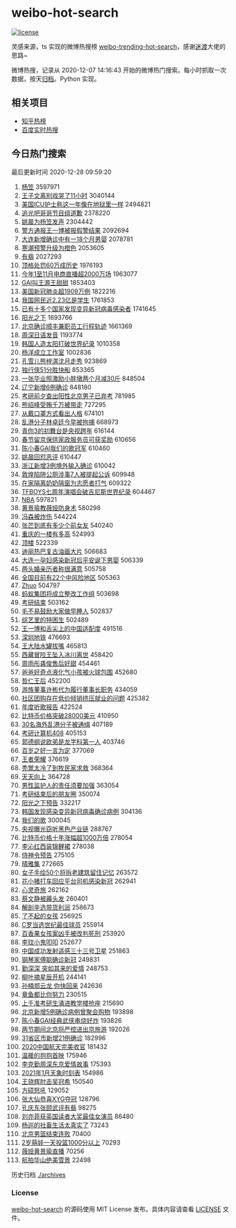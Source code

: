 # weibo-hot-search

[![license](https://img.shields.io/github/license/Arrackisarookie/weibo-hot-search)](https://github.com/Arrackisarookie/weibo-hot-search/blob/master/LICENSE)

灵感来源，ts 实现的微博热搜榜 [weibo-trending-hot-search](https://github.com/justjavac/weibo-trending-hot-search)，感谢[迷渡](https://github.com/justjavac)大佬的思路~

微博热搜，记录从 2020-12-07 14:16:43 开始的微博热门搜索。每小时抓取一次数据，按天[归档](./archives)。Python 实现。

## 相关项目
+ [知乎热榜](https://github.com/Arrackisarookie/zhihu-top-search)
+ [百度实时热搜](https://github.com/Arrackisarookie/baidu-hot-search)

## 今日热门搜索

<!-- Rank Begin -->

最后更新时间 2020-12-28 09:59:20

1. [杨笠](https://s.weibo.com/weibo?q=%E6%9D%A8%E7%AC%A0&Refer=top) 3597971
1. [王子文离别戏哭了11小时](https://s.weibo.com/weibo?q=%E7%8E%8B%E5%AD%90%E6%96%87%E7%A6%BB%E5%88%AB%E6%88%8F%E5%93%AD%E4%BA%8611%E5%B0%8F%E6%97%B6&Refer=top) 3040144
1. [美国ICU护士称这一年像在地狱里一样](https://s.weibo.com/weibo?q=%23%E7%BE%8E%E5%9B%BDICU%E6%8A%A4%E5%A3%AB%E7%A7%B0%E8%BF%99%E4%B8%80%E5%B9%B4%E5%83%8F%E5%9C%A8%E5%9C%B0%E7%8B%B1%E9%87%8C%E4%B8%80%E6%A0%B7%23&Refer=top) 2494821
1. [追光吧哥哥节目组道歉](https://s.weibo.com/weibo?q=%E8%BF%BD%E5%85%89%E5%90%A7%E5%93%A5%E5%93%A5%E8%8A%82%E7%9B%AE%E7%BB%84%E9%81%93%E6%AD%89&Refer=top) 2378220
1. [姚晨为杨笠发声](https://s.weibo.com/weibo?q=%E5%A7%9A%E6%99%A8%E4%B8%BA%E6%9D%A8%E7%AC%A0%E5%8F%91%E5%A3%B0&Refer=top) 2304442
1. [警方通报王一博被报假警结果](https://s.weibo.com/weibo?q=%23%E8%AD%A6%E6%96%B9%E9%80%9A%E6%8A%A5%E7%8E%8B%E4%B8%80%E5%8D%9A%E8%A2%AB%E6%8A%A5%E5%81%87%E8%AD%A6%E7%BB%93%E6%9E%9C%23&Refer=top) 2092694
1. [大连新增确诊中有一18个月男婴](https://s.weibo.com/weibo?q=%23%E5%A4%A7%E8%BF%9E%E6%96%B0%E5%A2%9E%E7%A1%AE%E8%AF%8A%E4%B8%AD%E6%9C%89%E4%B8%8018%E4%B8%AA%E6%9C%88%E7%94%B7%E5%A9%B4%23&Refer=top) 2078781
1. [寒潮预警升级为橙色](https://s.weibo.com/weibo?q=%23%E5%AF%92%E6%BD%AE%E9%A2%84%E8%AD%A6%E5%8D%87%E7%BA%A7%E4%B8%BA%E6%A9%99%E8%89%B2%23&Refer=top) 2053605
1. [有翡](https://s.weibo.com/weibo?q=%E6%9C%89%E7%BF%A1&Refer=top) 2027293
1. [顶格处罚60万成历史](https://s.weibo.com/weibo?q=%23%E9%A1%B6%E6%A0%BC%E5%A4%84%E7%BD%9A60%E4%B8%87%E6%88%90%E5%8E%86%E5%8F%B2%23&Refer=top) 1976193
1. [今年1至11月电商直播超2000万场](https://s.weibo.com/weibo?q=%E4%BB%8A%E5%B9%B41%E8%87%B311%E6%9C%88%E7%94%B5%E5%95%86%E7%9B%B4%E6%92%AD%E8%B6%852000%E4%B8%87%E5%9C%BA&Refer=top) 1963077
1. [GAI叫王源王甜甜](https://s.weibo.com/weibo?q=GAI%E5%8F%AB%E7%8E%8B%E6%BA%90%E7%8E%8B%E7%94%9C%E7%94%9C&Refer=top) 1853403
1. [美国新冠肺炎超1909万例](https://s.weibo.com/weibo?q=%23%E7%BE%8E%E5%9B%BD%E6%96%B0%E5%86%A0%E8%82%BA%E7%82%8E%E8%B6%851909%E4%B8%87%E4%BE%8B%23&Refer=top) 1822216
1. [我国网民近2.23亿是学生](https://s.weibo.com/weibo?q=%23%E6%88%91%E5%9B%BD%E7%BD%91%E6%B0%91%E8%BF%912.23%E4%BA%BF%E6%98%AF%E5%AD%A6%E7%94%9F%23&Refer=top) 1761853
1. [已有十多个国家发现变异新冠病毒感染者](https://s.weibo.com/weibo?q=%23%E5%B7%B2%E6%9C%89%E5%8D%81%E5%A4%9A%E4%B8%AA%E5%9B%BD%E5%AE%B6%E5%8F%91%E7%8E%B0%E5%8F%98%E5%BC%82%E6%96%B0%E5%86%A0%E7%97%85%E6%AF%92%E6%84%9F%E6%9F%93%E8%80%85%23&Refer=top) 1741645
1. [阳光之下](https://s.weibo.com/weibo?q=%E9%98%B3%E5%85%89%E4%B9%8B%E4%B8%8B&Refer=top) 1693766
1. [北京确诊顺丰兼职员工行程轨迹](https://s.weibo.com/weibo?q=%E5%8C%97%E4%BA%AC%E7%A1%AE%E8%AF%8A%E9%A1%BA%E4%B8%B0%E5%85%BC%E8%81%8C%E5%91%98%E5%B7%A5%E8%A1%8C%E7%A8%8B%E8%BD%A8%E8%BF%B9&Refer=top) 1661369
1. [周深日语发音](https://s.weibo.com/weibo?q=%23%E5%91%A8%E6%B7%B1%E6%97%A5%E8%AF%AD%E5%8F%91%E9%9F%B3%23&Refer=top) 1193774
1. [韩国人造太阳打破世界纪录](https://s.weibo.com/weibo?q=%23%E9%9F%A9%E5%9B%BD%E4%BA%BA%E9%80%A0%E5%A4%AA%E9%98%B3%E6%89%93%E7%A0%B4%E4%B8%96%E7%95%8C%E7%BA%AA%E5%BD%95%23&Refer=top) 1010358
1. [杨洋成立工作室](https://s.weibo.com/weibo?q=%23%E6%9D%A8%E6%B4%8B%E6%88%90%E7%AB%8B%E5%B7%A5%E4%BD%9C%E5%AE%A4%23&Refer=top) 1002836
1. [孔雪儿熊梓淇沈月走秀](https://s.weibo.com/weibo?q=%E5%AD%94%E9%9B%AA%E5%84%BF%E7%86%8A%E6%A2%93%E6%B7%87%E6%B2%88%E6%9C%88%E8%B5%B0%E7%A7%80&Refer=top) 923869
1. [独行侠51分胜快船](https://s.weibo.com/weibo?q=%E7%8B%AC%E8%A1%8C%E4%BE%A051%E5%88%86%E8%83%9C%E5%BF%AB%E8%88%B9&Refer=top) 853365
1. [一张毕业照激励小胖墩两个月减30斤](https://s.weibo.com/weibo?q=%E4%B8%80%E5%BC%A0%E6%AF%95%E4%B8%9A%E7%85%A7%E6%BF%80%E5%8A%B1%E5%B0%8F%E8%83%96%E5%A2%A9%E4%B8%A4%E4%B8%AA%E6%9C%88%E5%87%8F30%E6%96%A4&Refer=top) 848504
1. [辽宁新增6例确诊](https://s.weibo.com/weibo?q=%23%E8%BE%BD%E5%AE%81%E6%96%B0%E5%A2%9E6%E4%BE%8B%E7%A1%AE%E8%AF%8A%23&Refer=top) 848180
1. [考研前夕查出阳性北京男子已弃考](https://s.weibo.com/weibo?q=%23%E8%80%83%E7%A0%94%E5%89%8D%E5%A4%95%E6%9F%A5%E5%87%BA%E9%98%B3%E6%80%A7%E5%8C%97%E4%BA%AC%E7%94%B7%E5%AD%90%E5%B7%B2%E5%BC%83%E8%80%83%23&Refer=top) 781985
1. [熊绍峰受贿千万被带走](https://s.weibo.com/weibo?q=%23%E7%86%8A%E7%BB%8D%E5%B3%B0%E5%8F%97%E8%B4%BF%E5%8D%83%E4%B8%87%E8%A2%AB%E5%B8%A6%E8%B5%B0%23&Refer=top) 727295
1. [从戴口罩方式看出人格](https://s.weibo.com/weibo?q=%23%E4%BB%8E%E6%88%B4%E5%8F%A3%E7%BD%A9%E6%96%B9%E5%BC%8F%E7%9C%8B%E5%87%BA%E4%BA%BA%E6%A0%BC%23&Refer=top) 674101
1. [乱港分子林卓廷今早被拘捕](https://s.weibo.com/weibo?q=%23%E4%B9%B1%E6%B8%AF%E5%88%86%E5%AD%90%E6%9E%97%E5%8D%93%E5%BB%B7%E4%BB%8A%E6%97%A9%E8%A2%AB%E6%8B%98%E6%8D%95%23&Refer=top) 668973
1. [青你3的初舞台是央视跨年](https://s.weibo.com/weibo?q=%23%E9%9D%92%E4%BD%A03%E7%9A%84%E5%88%9D%E8%88%9E%E5%8F%B0%E6%98%AF%E5%A4%AE%E8%A7%86%E8%B7%A8%E5%B9%B4%23&Refer=top) 616144
1. [春节留京保供家政服务员可获奖励](https://s.weibo.com/weibo?q=%23%E6%98%A5%E8%8A%82%E7%95%99%E4%BA%AC%E4%BF%9D%E4%BE%9B%E5%AE%B6%E6%94%BF%E6%9C%8D%E5%8A%A1%E5%91%98%E5%8F%AF%E8%8E%B7%E5%A5%96%E5%8A%B1%23&Refer=top) 610656
1. [陈小春GAI我们的歌冠军](https://s.weibo.com/weibo?q=%23%E9%99%88%E5%B0%8F%E6%98%A5GAI%E6%88%91%E4%BB%AC%E7%9A%84%E6%AD%8C%E5%86%A0%E5%86%9B%23&Refer=top) 610460
1. [姚晨回怼恶评](https://s.weibo.com/weibo?q=%23%E5%A7%9A%E6%99%A8%E5%9B%9E%E6%80%BC%E6%81%B6%E8%AF%84%23&Refer=top) 610447
1. [浙江新增3例境外输入确诊](https://s.weibo.com/weibo?q=%23%E6%B5%99%E6%B1%9F%E6%96%B0%E5%A2%9E3%E4%BE%8B%E5%A2%83%E5%A4%96%E8%BE%93%E5%85%A5%E7%A1%AE%E8%AF%8A%23&Refer=top) 610042
1. [敦煌陷阱公厕涉事7人被提起公诉](https://s.weibo.com/weibo?q=%E6%95%A6%E7%85%8C%E9%99%B7%E9%98%B1%E5%85%AC%E5%8E%95%E6%B6%89%E4%BA%8B7%E4%BA%BA%E8%A2%AB%E6%8F%90%E8%B5%B7%E5%85%AC%E8%AF%89&Refer=top) 609948
1. [在家隔离奶奶隔窗为志愿者打气](https://s.weibo.com/weibo?q=%E5%9C%A8%E5%AE%B6%E9%9A%94%E7%A6%BB%E5%A5%B6%E5%A5%B6%E9%9A%94%E7%AA%97%E4%B8%BA%E5%BF%97%E6%84%BF%E8%80%85%E6%89%93%E6%B0%94&Refer=top) 609322
1. [TFBOYS七周年演唱会破吉尼斯世界纪录](https://s.weibo.com/weibo?q=%23TFBOYS%E4%B8%83%E5%91%A8%E5%B9%B4%E6%BC%94%E5%94%B1%E4%BC%9A%E7%A0%B4%E5%90%89%E5%B0%BC%E6%96%AF%E4%B8%96%E7%95%8C%E7%BA%AA%E5%BD%95%23&Refer=top) 604467
1. [NBA](https://s.weibo.com/weibo?q=NBA&Refer=top) 597821
1. [黄景瑜教薇娅防身术](https://s.weibo.com/weibo?q=%23%E9%BB%84%E6%99%AF%E7%91%9C%E6%95%99%E8%96%87%E5%A8%85%E9%98%B2%E8%BA%AB%E6%9C%AF%23&Refer=top) 580298
1. [冯森被炸伤](https://s.weibo.com/weibo?q=%23%E5%86%AF%E6%A3%AE%E8%A2%AB%E7%82%B8%E4%BC%A4%23&Refer=top) 544224
1. [张芒到底有多少个前女友](https://s.weibo.com/weibo?q=%23%E5%BC%A0%E8%8A%92%E5%88%B0%E5%BA%95%E6%9C%89%E5%A4%9A%E5%B0%91%E4%B8%AA%E5%89%8D%E5%A5%B3%E5%8F%8B%23&Refer=top) 540240
1. [重庆的一楼有多高](https://s.weibo.com/weibo?q=%23%E9%87%8D%E5%BA%86%E7%9A%84%E4%B8%80%E6%A5%BC%E6%9C%89%E5%A4%9A%E9%AB%98%23&Refer=top) 524993
1. [顶楼](https://s.weibo.com/weibo?q=%E9%A1%B6%E6%A5%BC&Refer=top) 522339
1. [迪丽热巴复古油画大片](https://s.weibo.com/weibo?q=%23%E8%BF%AA%E4%B8%BD%E7%83%AD%E5%B7%B4%E5%A4%8D%E5%8F%A4%E6%B2%B9%E7%94%BB%E5%A4%A7%E7%89%87%23&Refer=top) 506683
1. [大连一孕妇感染新冠后平安诞下男婴](https://s.weibo.com/weibo?q=%23%E5%A4%A7%E8%BF%9E%E4%B8%80%E5%AD%95%E5%A6%87%E6%84%9F%E6%9F%93%E6%96%B0%E5%86%A0%E5%90%8E%E5%B9%B3%E5%AE%89%E8%AF%9E%E4%B8%8B%E7%94%B7%E5%A9%B4%23&Refer=top) 506339
1. [两头婚亲历者称很满意](https://s.weibo.com/weibo?q=%23%E4%B8%A4%E5%A4%B4%E5%A9%9A%E4%BA%B2%E5%8E%86%E8%80%85%E7%A7%B0%E5%BE%88%E6%BB%A1%E6%84%8F%23&Refer=top) 505758
1. [全国目前有22个中风险地区](https://s.weibo.com/weibo?q=%23%E5%85%A8%E5%9B%BD%E7%9B%AE%E5%89%8D%E6%9C%8922%E4%B8%AA%E4%B8%AD%E9%A3%8E%E9%99%A9%E5%9C%B0%E5%8C%BA%23&Refer=top) 505363
1. [Zhuo](https://s.weibo.com/weibo?q=Zhuo&Refer=top) 504797
1. [蚂蚁集团将成立整改工作组](https://s.weibo.com/weibo?q=%E8%9A%82%E8%9A%81%E9%9B%86%E5%9B%A2%E5%B0%86%E6%88%90%E7%AB%8B%E6%95%B4%E6%94%B9%E5%B7%A5%E4%BD%9C%E7%BB%84&Refer=top) 503698
1. [考研结束](https://s.weibo.com/weibo?q=%E8%80%83%E7%A0%94%E7%BB%93%E6%9D%9F&Refer=top) 503162
1. [毛不易鼓励大家做早睡人](https://s.weibo.com/weibo?q=%23%E6%AF%9B%E4%B8%8D%E6%98%93%E9%BC%93%E5%8A%B1%E5%A4%A7%E5%AE%B6%E5%81%9A%E6%97%A9%E7%9D%A1%E4%BA%BA%23&Refer=top) 502837
1. [综艺里的特困生](https://s.weibo.com/weibo?q=%23%E7%BB%BC%E8%89%BA%E9%87%8C%E7%9A%84%E7%89%B9%E5%9B%B0%E7%94%9F%23&Refer=top) 502489
1. [王一博和舌尖上的中国适配度](https://s.weibo.com/weibo?q=%23%E7%8E%8B%E4%B8%80%E5%8D%9A%E5%92%8C%E8%88%8C%E5%B0%96%E4%B8%8A%E7%9A%84%E4%B8%AD%E5%9B%BD%E9%80%82%E9%85%8D%E5%BA%A6%23&Refer=top) 491516
1. [深圳地铁](https://s.weibo.com/weibo?q=%E6%B7%B1%E5%9C%B3%E5%9C%B0%E9%93%81&Refer=top) 476693
1. [王大陆水罐拔嘴](https://s.weibo.com/weibo?q=%23%E7%8E%8B%E5%A4%A7%E9%99%86%E6%B0%B4%E7%BD%90%E6%8B%94%E5%98%B4%23&Refer=top) 465813
1. [西藏冒险王坠入冰川离世](https://s.weibo.com/weibo?q=%23%E8%A5%BF%E8%97%8F%E5%86%92%E9%99%A9%E7%8E%8B%E5%9D%A0%E5%85%A5%E5%86%B0%E5%B7%9D%E7%A6%BB%E4%B8%96%23&Refer=top) 458420
1. [周雨彤龚俊售后好甜](https://s.weibo.com/weibo?q=%23%E5%91%A8%E9%9B%A8%E5%BD%A4%E9%BE%9A%E4%BF%8A%E5%94%AE%E5%90%8E%E5%A5%BD%E7%94%9C%23&Refer=top) 454461
1. [爸爸好奇点液化气小孩被火球包围](https://s.weibo.com/weibo?q=%23%E7%88%B8%E7%88%B8%E5%A5%BD%E5%A5%87%E7%82%B9%E6%B6%B2%E5%8C%96%E6%B0%94%E5%B0%8F%E5%AD%A9%E8%A2%AB%E7%81%AB%E7%90%83%E5%8C%85%E5%9B%B4%23&Refer=top) 452680
1. [哲仁王后](https://s.weibo.com/weibo?q=%E5%93%B2%E4%BB%81%E7%8E%8B%E5%90%8E&Refer=top) 452200
1. [游族董事许彬代为履行董事长职务](https://s.weibo.com/weibo?q=%E6%B8%B8%E6%97%8F%E8%91%A3%E4%BA%8B%E8%AE%B8%E5%BD%AC%E4%BB%A3%E4%B8%BA%E5%B1%A5%E8%A1%8C%E8%91%A3%E4%BA%8B%E9%95%BF%E8%81%8C%E5%8A%A1&Refer=top) 434059
1. [社区团购存在低价倾销挤压就业的问题](https://s.weibo.com/weibo?q=%E7%A4%BE%E5%8C%BA%E5%9B%A2%E8%B4%AD%E5%AD%98%E5%9C%A8%E4%BD%8E%E4%BB%B7%E5%80%BE%E9%94%80%E6%8C%A4%E5%8E%8B%E5%B0%B1%E4%B8%9A%E7%9A%84%E9%97%AE%E9%A2%98&Refer=top) 425382
1. [年度听歌报告](https://s.weibo.com/weibo?q=%E5%B9%B4%E5%BA%A6%E5%90%AC%E6%AD%8C%E6%8A%A5%E5%91%8A&Refer=top) 422524
1. [比特币价格突破28000美元](https://s.weibo.com/weibo?q=%E6%AF%94%E7%89%B9%E5%B8%81%E4%BB%B7%E6%A0%BC%E7%AA%81%E7%A0%B428000%E7%BE%8E%E5%85%83&Refer=top) 410950
1. [30名海外乱港分子被通缉](https://s.weibo.com/weibo?q=%2330%E5%90%8D%E6%B5%B7%E5%A4%96%E4%B9%B1%E6%B8%AF%E5%88%86%E5%AD%90%E8%A2%AB%E9%80%9A%E7%BC%89%23&Refer=top) 407189
1. [考研计算机408](https://s.weibo.com/weibo?q=%23%E8%80%83%E7%A0%94%E8%AE%A1%E7%AE%97%E6%9C%BA408%23&Refer=top) 405153
1. [郭德纲说欧弟是龙字科第一人](https://s.weibo.com/weibo?q=%23%E9%83%AD%E5%BE%B7%E7%BA%B2%E8%AF%B4%E6%AC%A7%E5%BC%9F%E6%98%AF%E9%BE%99%E5%AD%97%E7%A7%91%E7%AC%AC%E4%B8%80%E4%BA%BA%23&Refer=top) 403746
1. [百岁之好一言为定](https://s.weibo.com/weibo?q=%E7%99%BE%E5%B2%81%E4%B9%8B%E5%A5%BD%E4%B8%80%E8%A8%80%E4%B8%BA%E5%AE%9A&Refer=top) 377069
1. [王者荣耀](https://s.weibo.com/weibo?q=%E7%8E%8B%E8%80%85%E8%8D%A3%E8%80%80&Refer=top) 376619
1. [秃鹫太冷了到牧民家求救](https://s.weibo.com/weibo?q=%E7%A7%83%E9%B9%AB%E5%A4%AA%E5%86%B7%E4%BA%86%E5%88%B0%E7%89%A7%E6%B0%91%E5%AE%B6%E6%B1%82%E6%95%91&Refer=top) 368364
1. [天天向上](https://s.weibo.com/weibo?q=%E5%A4%A9%E5%A4%A9%E5%90%91%E4%B8%8A&Refer=top) 364728
1. [男性监护人的责任须要加强](https://s.weibo.com/weibo?q=%23%E7%94%B7%E6%80%A7%E7%9B%91%E6%8A%A4%E4%BA%BA%E7%9A%84%E8%B4%A3%E4%BB%BB%E9%A1%BB%E8%A6%81%E5%8A%A0%E5%BC%BA%23&Refer=top) 363054
1. [考研结束后的朋友圈](https://s.weibo.com/weibo?q=%23%E8%80%83%E7%A0%94%E7%BB%93%E6%9D%9F%E5%90%8E%E7%9A%84%E6%9C%8B%E5%8F%8B%E5%9C%88%23&Refer=top) 350074
1. [阳光之下预告](https://s.weibo.com/weibo?q=%23%E9%98%B3%E5%85%89%E4%B9%8B%E4%B8%8B%E9%A2%84%E5%91%8A%23&Refer=top) 332217
1. [韩国发现感染变异新冠病毒确诊病例](https://s.weibo.com/weibo?q=%23%E9%9F%A9%E5%9B%BD%E5%8F%91%E7%8E%B0%E6%84%9F%E6%9F%93%E5%8F%98%E5%BC%82%E6%96%B0%E5%86%A0%E7%97%85%E6%AF%92%E7%A1%AE%E8%AF%8A%E7%97%85%E4%BE%8B%23&Refer=top) 304136
1. [我们的歌](https://s.weibo.com/weibo?q=%E6%88%91%E4%BB%AC%E7%9A%84%E6%AD%8C&Refer=top) 300045
1. [央视曝光窃听黑色产业链](https://s.weibo.com/weibo?q=%23%E5%A4%AE%E8%A7%86%E6%9B%9D%E5%85%89%E7%AA%83%E5%90%AC%E9%BB%91%E8%89%B2%E4%BA%A7%E4%B8%9A%E9%93%BE%23&Refer=top) 288767
1. [比特币价格十年涨幅超1000万倍](https://s.weibo.com/weibo?q=%E6%AF%94%E7%89%B9%E5%B8%81%E4%BB%B7%E6%A0%BC%E5%8D%81%E5%B9%B4%E6%B6%A8%E5%B9%85%E8%B6%851000%E4%B8%87%E5%80%8D&Refer=top) 278054
1. [李沁红西装锦鲤裙](https://s.weibo.com/weibo?q=%E6%9D%8E%E6%B2%81%E7%BA%A2%E8%A5%BF%E8%A3%85%E9%94%A6%E9%B2%A4%E8%A3%99&Refer=top) 278038
1. [侍神令预告](https://s.weibo.com/weibo?q=%E4%BE%8D%E7%A5%9E%E4%BB%A4%E9%A2%84%E5%91%8A&Refer=top) 275105
1. [晴雅集](https://s.weibo.com/weibo?q=%E6%99%B4%E9%9B%85%E9%9B%86&Refer=top) 272665
1. [女子手绘50个将拆老建筑留住记忆](https://s.weibo.com/weibo?q=%23%E5%A5%B3%E5%AD%90%E6%89%8B%E7%BB%9850%E4%B8%AA%E5%B0%86%E6%8B%86%E8%80%81%E5%BB%BA%E7%AD%91%E7%95%99%E4%BD%8F%E8%AE%B0%E5%BF%86%23&Refer=top) 263572
1. [花小猪打车回应平台司机感染新冠](https://s.weibo.com/weibo?q=%23%E8%8A%B1%E5%B0%8F%E7%8C%AA%E6%89%93%E8%BD%A6%E5%9B%9E%E5%BA%94%E5%B9%B3%E5%8F%B0%E5%8F%B8%E6%9C%BA%E6%84%9F%E6%9F%93%E6%96%B0%E5%86%A0%23&Refer=top) 262941
1. [心灵奇旅](https://s.weibo.com/weibo?q=%E5%BF%83%E7%81%B5%E5%A5%87%E6%97%85&Refer=top) 262162
1. [蔡文静被薅头发](https://s.weibo.com/weibo?q=%E8%94%A1%E6%96%87%E9%9D%99%E8%A2%AB%E8%96%85%E5%A4%B4%E5%8F%91&Refer=top) 260401
1. [解剖辛选带货利润](https://s.weibo.com/weibo?q=%E8%A7%A3%E5%89%96%E8%BE%9B%E9%80%89%E5%B8%A6%E8%B4%A7%E5%88%A9%E6%B6%A6&Refer=top) 258673
1. [了不起的女孩](https://s.weibo.com/weibo?q=%E4%BA%86%E4%B8%8D%E8%B5%B7%E7%9A%84%E5%A5%B3%E5%AD%A9&Refer=top) 256925
1. [C罗当选世纪最佳球员](https://s.weibo.com/weibo?q=%23C%E7%BD%97%E5%BD%93%E9%80%89%E4%B8%96%E7%BA%AA%E6%9C%80%E4%BD%B3%E7%90%83%E5%91%98%23&Refer=top) 255914
1. [百香果女孩案凶手被改判死刑](https://s.weibo.com/weibo?q=%E7%99%BE%E9%A6%99%E6%9E%9C%E5%A5%B3%E5%AD%A9%E6%A1%88%E5%87%B6%E6%89%8B%E8%A2%AB%E6%94%B9%E5%88%A4%E6%AD%BB%E5%88%91&Refer=top) 253920
1. [李玟小鬼叩叩](https://s.weibo.com/weibo?q=%23%E6%9D%8E%E7%8E%9F%E5%B0%8F%E9%AC%BC%E5%8F%A9%E5%8F%A9%23&Refer=top) 252677
1. [中国成功发射遥感三十三号卫星](https://s.weibo.com/weibo?q=%23%E4%B8%AD%E5%9B%BD%E6%88%90%E5%8A%9F%E5%8F%91%E5%B0%84%E9%81%A5%E6%84%9F%E4%B8%89%E5%8D%81%E4%B8%89%E5%8F%B7%E5%8D%AB%E6%98%9F%23&Refer=top) 251863
1. [钢琴家傅聪确诊新冠](https://s.weibo.com/weibo?q=%23%E9%92%A2%E7%90%B4%E5%AE%B6%E5%82%85%E8%81%AA%E7%A1%AE%E8%AF%8A%E6%96%B0%E5%86%A0%23&Refer=top) 249831
1. [勤深深 突如其来的爱情](https://s.weibo.com/weibo?q=%E5%8B%A4%E6%B7%B1%E6%B7%B1%20%E7%AA%81%E5%A6%82%E5%85%B6%E6%9D%A5%E7%9A%84%E7%88%B1%E6%83%85&Refer=top) 248753
1. [柳叶摘星辰开机](https://s.weibo.com/weibo?q=%E6%9F%B3%E5%8F%B6%E6%91%98%E6%98%9F%E8%BE%B0%E5%BC%80%E6%9C%BA&Refer=top) 244141
1. [孙楠郑云龙 你快回来](https://s.weibo.com/weibo?q=%E5%AD%99%E6%A5%A0%E9%83%91%E4%BA%91%E9%BE%99%20%E4%BD%A0%E5%BF%AB%E5%9B%9E%E6%9D%A5&Refer=top) 242636
1. [章鱼都比你努力](https://s.weibo.com/weibo?q=%23%E7%AB%A0%E9%B1%BC%E9%83%BD%E6%AF%94%E4%BD%A0%E5%8A%AA%E5%8A%9B%23&Refer=top) 230515
1. [上千准考研生涌进教学楼抢座](https://s.weibo.com/weibo?q=%E4%B8%8A%E5%8D%83%E5%87%86%E8%80%83%E7%A0%94%E7%94%9F%E6%B6%8C%E8%BF%9B%E6%95%99%E5%AD%A6%E6%A5%BC%E6%8A%A2%E5%BA%A7&Refer=top) 215690
1. [北京新增5例确诊病例曾聚会购物](https://s.weibo.com/weibo?q=%23%E5%8C%97%E4%BA%AC%E6%96%B0%E5%A2%9E5%E4%BE%8B%E7%A1%AE%E8%AF%8A%E7%97%85%E4%BE%8B%E6%9B%BE%E8%81%9A%E4%BC%9A%E8%B4%AD%E7%89%A9%23&Refer=top) 193898
1. [陈小春GAI经典武侠串烧好炸](https://s.weibo.com/weibo?q=%E9%99%88%E5%B0%8F%E6%98%A5GAI%E7%BB%8F%E5%85%B8%E6%AD%A6%E4%BE%A0%E4%B8%B2%E7%83%A7%E5%A5%BD%E7%82%B8&Refer=top) 193826
1. [两节期间北京将严控进出京旅游](https://s.weibo.com/weibo?q=%23%E4%B8%A4%E8%8A%82%E6%9C%9F%E9%97%B4%E5%8C%97%E4%BA%AC%E5%B0%86%E4%B8%A5%E6%8E%A7%E8%BF%9B%E5%87%BA%E4%BA%AC%E6%97%85%E6%B8%B8%23&Refer=top) 192026
1. [31省区市新增21例确诊](https://s.weibo.com/weibo?q=%2331%E7%9C%81%E5%8C%BA%E5%B8%82%E6%96%B0%E5%A2%9E21%E4%BE%8B%E7%A1%AE%E8%AF%8A%23&Refer=top) 182996
1. [2020中国航天完美收官](https://s.weibo.com/weibo?q=%232020%E4%B8%AD%E5%9B%BD%E8%88%AA%E5%A4%A9%E5%AE%8C%E7%BE%8E%E6%94%B6%E5%AE%98%23&Refer=top) 181432
1. [温暖的抱抱首映](https://s.weibo.com/weibo?q=%E6%B8%A9%E6%9A%96%E7%9A%84%E6%8A%B1%E6%8A%B1%E9%A6%96%E6%98%A0&Refer=top) 175946
1. [李克勤周深东京爱情故事](https://s.weibo.com/weibo?q=%23%E6%9D%8E%E5%85%8B%E5%8B%A4%E5%91%A8%E6%B7%B1%E4%B8%9C%E4%BA%AC%E7%88%B1%E6%83%85%E6%95%85%E4%BA%8B%23&Refer=top) 175393
1. [2021年1月天象时刻表](https://s.weibo.com/weibo?q=%232021%E5%B9%B41%E6%9C%88%E5%A4%A9%E8%B1%A1%E6%97%B6%E5%88%BB%E8%A1%A8%23&Refer=top) 154986
1. [王骁辉肘击吴冠希](https://s.weibo.com/weibo?q=%E7%8E%8B%E9%AA%81%E8%BE%89%E8%82%98%E5%87%BB%E5%90%B4%E5%86%A0%E5%B8%8C&Refer=top) 150540
1. [方硕怒吼](https://s.weibo.com/weibo?q=%23%E6%96%B9%E7%A1%95%E6%80%92%E5%90%BC%23&Refer=top) 129052
1. [张大仙恭喜XYG夺冠](https://s.weibo.com/weibo?q=%23%E5%BC%A0%E5%A4%A7%E4%BB%99%E6%81%AD%E5%96%9CXYG%E5%A4%BA%E5%86%A0%23&Refer=top) 128796
1. [孔庆东张颐武评有翡](https://s.weibo.com/weibo?q=%23%E5%AD%94%E5%BA%86%E4%B8%9C%E5%BC%A0%E9%A2%90%E6%AD%A6%E8%AF%84%E6%9C%89%E7%BF%A1%23&Refer=top) 98275
1. [刘亦菲获英国读者大奖最佳女演员](https://s.weibo.com/weibo?q=%23%E5%88%98%E4%BA%A6%E8%8F%B2%E8%8E%B7%E8%8B%B1%E5%9B%BD%E8%AF%BB%E8%80%85%E5%A4%A7%E5%A5%96%E6%9C%80%E4%BD%B3%E5%A5%B3%E6%BC%94%E5%91%98%23&Refer=top) 86480
1. [杨巡的社畜生活太真实了](https://s.weibo.com/weibo?q=%23%E6%9D%A8%E5%B7%A1%E7%9A%84%E7%A4%BE%E7%95%9C%E7%94%9F%E6%B4%BB%E5%A4%AA%E7%9C%9F%E5%AE%9E%E4%BA%86%23&Refer=top) 73243
1. [北京男篮结束连败](https://s.weibo.com/weibo?q=%23%E5%8C%97%E4%BA%AC%E7%94%B7%E7%AF%AE%E7%BB%93%E6%9D%9F%E8%BF%9E%E8%B4%A5%23&Refer=top) 70400
1. [2岁萌娃一天投篮1000分以上](https://s.weibo.com/weibo?q=%232%E5%B2%81%E8%90%8C%E5%A8%83%E4%B8%80%E5%A4%A9%E6%8A%95%E7%AF%AE1000%E5%88%86%E4%BB%A5%E4%B8%8A%23&Refer=top) 70293
1. [薇娅黄景瑜直播](https://s.weibo.com/weibo?q=%E8%96%87%E5%A8%85%E9%BB%84%E6%99%AF%E7%91%9C%E7%9B%B4%E6%92%AD&Refer=top) 70256
1. [航拍华山绝美雪景](https://s.weibo.com/weibo?q=%23%E8%88%AA%E6%8B%8D%E5%8D%8E%E5%B1%B1%E7%BB%9D%E7%BE%8E%E9%9B%AA%E6%99%AF%23&Refer=top) 22498
<!-- Rank End -->

历史归档 [./archives](./archives)

### License

[weibo-hot-search](https://github.com/Arrackisarookie/weibo-hot-search) 的源码使用 MIT License 发布。具体内容请查看 [LICENSE](./LICENSE) 文件。
